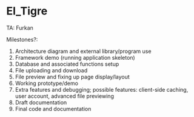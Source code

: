 El_Tigre
========

TA: Furkan

Milestones?:

1. Architecture diagram and external library/program use
2. Framework demo (running application skeleton)
3. Database and associated functions setup
4. File uploading and download
5. File preview and fixing up page display/layout
6. Working prototype/demo
7. Extra features and debugging; possible features: client-side caching, user account, advanced file previewing
8. Draft documentation
9. Final code and documentation
